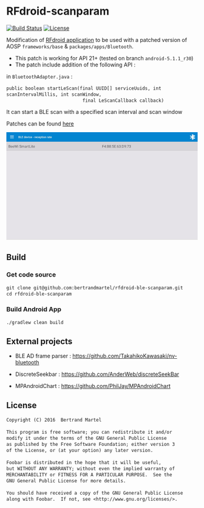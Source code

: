 # RFdroid-scanparam

[![Build Status](https://travis-ci.org/bertrandmartel/rfdroid-scanparam.svg?branch=master)](https://travis-ci.org/bertrandmartel/rfdroid-scanparam)
[![License](http://badge.kloud51.com/pypi/l/html2text.svg)](LICENSE.md)

Modification of <a href="https://github.com/bertrandmartel/RFdroid">RFdroid application</a> to be used with a patched version of AOSP `frameworks/base` & `packages/apps/Bluetooth`. 

* This patch is working for API 21+ (tested on branch `android-5.1.1_r30`)
* The patch include addition of the following API : 

in `BluetoothAdapter.java` : 
```
public boolean startLeScan(final UUID[] serviceUuids, int scanIntervalMillis, int scanWindow, 
							final LeScanCallback callback) 
```

It can start a BLE scan with a specified scan interval and scan window

Patches can be found <a href="https://github.com/bertrandmartel/rfdroid-scanparam/blob/master/patch">here</a>

![screenshot](screen/screenshot.gif)

## Build

### Get code source

```
git clone git@github.com:bertrandmartel/rfdroid-ble-scanparam.git
cd rfdroid-ble-scanparam
```

### Build Android App

```
./gradlew clean build
```

## External projects

* BLE AD frame parser : https://github.com/TakahikoKawasaki/nv-bluetooth

* DiscreteSeekbar : https://github.com/AnderWeb/discreteSeekBar

* MPAndroidChart : https://github.com/PhilJay/MPAndroidChart

## License

```
Copyright (C) 2016  Bertrand Martel

This program is free software; you can redistribute it and/or
modify it under the terms of the GNU General Public License
as published by the Free Software Foundation; either version 3
of the License, or (at your option) any later version.

Foobar is distributed in the hope that it will be useful,
but WITHOUT ANY WARRANTY; without even the implied warranty of
MERCHANTABILITY or FITNESS FOR A PARTICULAR PURPOSE.  See the
GNU General Public License for more details.

You should have received a copy of the GNU General Public License
along with Foobar.  If not, see <http://www.gnu.org/licenses/>.
```
